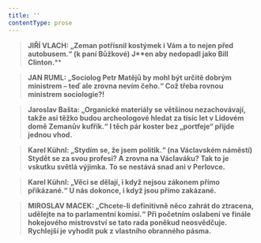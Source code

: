 ```yaml
---
title: ''
contentType: prose
---
```


<section>

> ****JIŘÍ VLACH**: „Zeman potřísnil kostýmek i Vám a to nejen před autobusem.“ (k paní Bůžkové) J**en aby nedopadl jako Bill Clinton.****

> ****JAN RUML**: „Sociolog Petr Matějů by mohl být určitě dobrým ministrem – teď ale zrovna nevím čeho.“ **Což třeba rovnou ministrem sociologie?!****

> ****Jaroslav Bašta**: „Organické materiály se většinou nezachovávají, takže asi těžko budou archeologové hledat za tisíc let v Lidovém domě Zemanův kufřík.“ **I těch pár koster bez „portfeje“ přijde jednou vhod.****

> ****Karel Kühnl**: „Stydím se, že jsem politik.“ (na Václavském náměstí) **Stydět se za svou profesi? A zrovna na Václaváku? Tak to je vskutku světlá výjimka. To se nestává snad ani v Perlovce.****

> ****Karel Kühnl**: „Věci se dělají, i když nejsou zákonem přímo přikázané.“ **U nás dokonce, i když jsou přímo zakázané.****

> ****MIROSLAV MACEK**: „Chcete-li definitivně něco zahrát do ztracena, udělejte na to parlamentní komisi.“ **Při početním oslabení ve finále hokejového mistrovství se tato rada poněkud neosvědčuje. Rychlejší je vyhodit puk z vlastního obranného pásma.****

</section>
